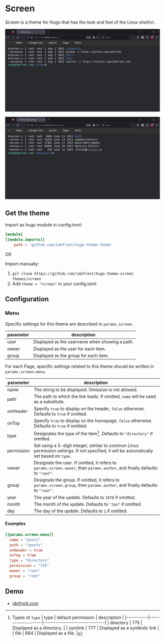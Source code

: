 # Screen

Screen is a theme for Hugo that has the look and feel of the Linux shell/vi.

![Top](https://github.com/idofront/hugo-theme-screen/blob/main/images/top.png?raw=true)

![Posts](https://github.com/idofront/hugo-theme-screen/blob/main/images/posts.png?raw=true)

## Get the theme

Import as hugo module in config.toml:

```toml
[module]
[[module.imports]]
    path = 'github.com/idofront/hugo-theme-theme'
```

OR

Import manually:

1. `git clone https://github.com/idofront/hugo-theme-screen themes/screen`
2. Add `theme = "screen"` in your config.toml.


## Configuration

### Menu

Specific settings for this theme are described in `params.screen`.

| parameter | description                                    |
|-----------|------------------------------------------------|
| user      | Displayed as the username when showing a path. |
| owner     | Displayed as the user for each item.           |
| group     | Displayed as the group for each item.          |

For each Page, specific settings related to this theme should be written in `params.screen.menu`.

| parameter  | description |
|------------|-------------|
| name       | The string to be displayed. Omission is not allowed. |
| path       | The path to which the link leads. If omitted, `name` will be used as a substitute. |
| onHeader   | Specify `true` to display on the header, `false` otherwise. Defaults to `true` if omitted. |
| onTop      | Specify `true` to display on the homepage, `false` otherwise. Defaults to `true` if omitted. |
| type       | Designates the type of the item[^params.screen.menu.type]. Defaults to `"directory"` if omitted. |
| permission | Set using a 3-digit integer, similar to common Linux permission settings. If not specified, it will be automatically set based on `type`. |
| owner      | Designate the user. If omitted, it refers to `params.screen.owner`, then `params.author`, and finally defaults to `"root"`. |
| group      | Designate the group. If omitted, it refers to `params.screen.group`, then `params.author`, and finally defaults to `"root"`. |
| year       | The year of the update. Defaults to `1970` if omitted. |
| month      | The month of the update. Defaults to `"Jan"` if omitted. |
| day        | The day of the update. Defaults to `1` if omitted. |

[^params.screen.menu.type]: Types of `type`
    | type      | default permission | description                   |
    |-----------|--------------------|-------------------------------|
    | directory | 775                | Displayed as a directory. |
    | symlink   | 777                | Displayed as a symbolic link |
    | file      | 664                | Displayed as a file. |

#### Examples

```toml
[[params.screen.menu]]
  name = "posts"
  path = "/posts"
  onHeader = true
  onTop = true
  type = "directory"
  permission = "755"
  owner = "root"
  group = "root"
```

## Demo

- [idofront.com](https://www.idofront.com/blog/)